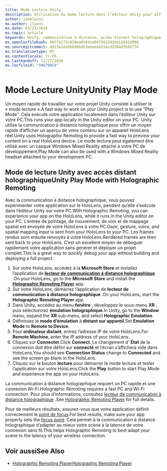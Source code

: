 ```yaml
---
title: Mode Lecture Unity
description: Utilisation du mode lecture dans l’éditeur Unity pour afficher un aperçu de vos modifications sur un appareil sans déployer une application.
author: jonmlyons
ms.author: jlyons
ms.date: 03/21/2018
ms.topic: article
keywords: Unity, communication à distance, accès distant holographique, lecteur de communication à distance holographique, HoloLens, casque de réalité mixte, casque de réalité mixte, casque de réalité virtuelle, mode de lecture Unity
ms.openlocfilehash: 88ffa172c03dea6544ce8475612426e126415908
ms.sourcegitcommit: dd13a32a5bb90bd53eeeea8214cd5384d7b9ef76
ms.translationtype: MT
ms.contentlocale: fr-FR
ms.lasthandoff: 11/17/2020
ms.locfileid: "94679058"
---
```

# <a name="unity-play-mode"></a><span data-ttu-id="25274-104">Mode Lecture Unity</span><span class="sxs-lookup"><span data-stu-id="25274-104">Unity Play Mode</span></span>

<span data-ttu-id="25274-105">Un moyen rapide de travailler sur votre projet Unity consiste à utiliser le « mode lecture ».</span><span class="sxs-lookup"><span data-stu-id="25274-105">A fast way to work on your Unity project is to use "Play Mode".</span></span> <span data-ttu-id="25274-106">Cela exécute votre application localement dans l’éditeur Unity sur votre PC.</span><span class="sxs-lookup"><span data-stu-id="25274-106">This runs your app locally in the Unity editor on your PC.</span></span> <span data-ttu-id="25274-107">Unity utilise la communication à distance holographique pour offrir un moyen rapide d’afficher un aperçu de votre contenu sur un appareil HoloLens réel.</span><span class="sxs-lookup"><span data-stu-id="25274-107">Unity uses Holographic Remoting to provide a fast way to preview your content on a real HoloLens device.</span></span> <span data-ttu-id="25274-108">Le mode lecture peut également être utilisé avec un casque Windows Mixed Reality attaché à votre PC de développement.</span><span class="sxs-lookup"><span data-stu-id="25274-108">Play Mode can also be used with a Windows Mixed Reality headset attached to your development PC.</span></span>

## <a name="unity-play-mode-with-holographic-remoting"></a><span data-ttu-id="25274-109">Mode de lecture Unity avec accès distant holographique</span><span class="sxs-lookup"><span data-stu-id="25274-109">Unity Play Mode with Holographic Remoting</span></span>

<span data-ttu-id="25274-110">Avec la communication à distance holographique, vous pouvez expérimenter votre application sur le HoloLens, pendant qu’elle s’exécute dans l’éditeur Unity sur votre PC.</span><span class="sxs-lookup"><span data-stu-id="25274-110">With Holographic Remoting, you can experience your app on the HoloLens, while it runs in the Unity editor on your PC.</span></span> <span data-ttu-id="25274-111">L’entrée de pointage, de mouvement, de voix et de mappage spatial est envoyée de votre HoloLens à votre PC.</span><span class="sxs-lookup"><span data-stu-id="25274-111">Gaze, gesture, voice, and spatial mapping input is sent from your HoloLens to your PC.</span></span> <span data-ttu-id="25274-112">Les frames rendus sont ensuite renvoyés à votre HoloLens.</span><span class="sxs-lookup"><span data-stu-id="25274-112">Rendered frames are then sent back to your HoloLens.</span></span> <span data-ttu-id="25274-113">C’est un excellent moyen de déboguer rapidement votre application sans générer et déployer un projet complet.</span><span class="sxs-lookup"><span data-stu-id="25274-113">This is a great way to quickly debug your app without building and deploying a full project.</span></span>
1. <span data-ttu-id="25274-114">Sur votre HoloLens, accédez à la **Microsoft Store** et installez l’application de **[lecteur de communication à distance holographique](https://www.microsoft.com/store/p/holographic-remoting-player/9nblggh4sv40)** .</span><span class="sxs-lookup"><span data-stu-id="25274-114">On your HoloLens, go to the **Microsoft Store** and install the **[Holographic Remoting Player](https://www.microsoft.com/store/p/holographic-remoting-player/9nblggh4sv40)** app.</span></span>
2. <span data-ttu-id="25274-115">Sur votre HoloLens, démarrez l’application de **lecteur de communication à distance holographique** .</span><span class="sxs-lookup"><span data-stu-id="25274-115">On your HoloLens, start the **Holographic Remoting Player** app.</span></span>
3. <span data-ttu-id="25274-116">Dans Unity, accédez au menu **fenêtre** , développez le sous-menu **XR** , puis sélectionnez **émulation holographique**.</span><span class="sxs-lookup"><span data-stu-id="25274-116">In Unity, go to the **Window** menu, expand the **XR** sub-menu, and select **Holographic Emulation**.</span></span>
4. <span data-ttu-id="25274-117">Définissez le **mode d’émulation** à **distant sur appareil**.</span><span class="sxs-lookup"><span data-stu-id="25274-117">Set **Emulation Mode** to **Remote to Device**.</span></span>
5. <span data-ttu-id="25274-118">Pour **ordinateur distant**, entrez l’adresse IP de votre HoloLens.</span><span class="sxs-lookup"><span data-stu-id="25274-118">For **Remote Machine**, enter the IP address of your HoloLens.</span></span>
6. <span data-ttu-id="25274-119">Cliquez sur **Connecter**.</span><span class="sxs-lookup"><span data-stu-id="25274-119">Click **Connect**.</span></span> <span data-ttu-id="25274-120">Le changement d' **État** de la connexion doit être défini sur **connecté** et l’écran s’affichera vide dans HoloLens.</span><span class="sxs-lookup"><span data-stu-id="25274-120">You should see **Connection Status** change to **Connected** and see the screen go blank in the HoloLens.</span></span>
7. <span data-ttu-id="25274-121">Cliquez sur le bouton **lecture** pour démarrer le mode lecture et tester l’application sur votre HoloLens.</span><span class="sxs-lookup"><span data-stu-id="25274-121">Click the **Play** button to start Play Mode and experience the app on your HoloLens.</span></span>

<span data-ttu-id="25274-122">La communication à distance holographique requiert un PC rapide et une connexion Wi-Fi.</span><span class="sxs-lookup"><span data-stu-id="25274-122">Holographic Remoting requires a fast PC and Wi-Fi connection.</span></span> <span data-ttu-id="25274-123">Pour plus d’informations, consultez [lecteur de communication à distance holographique](../platform-capabilities-and-apis/holographic-remoting-player.md) .</span><span class="sxs-lookup"><span data-stu-id="25274-123">See [Holographic Remoting Player](../platform-capabilities-and-apis/holographic-remoting-player.md) for full details.</span></span>

<span data-ttu-id="25274-124">Pour de meilleurs résultats, assurez-vous que votre application définit correctement le [point de focus](focus-point-in-unity.md).</span><span class="sxs-lookup"><span data-stu-id="25274-124">For best results, make sure your app properly sets the [focus point](focus-point-in-unity.md).</span></span> <span data-ttu-id="25274-125">Cela permet à la communication à distance holographique d’adapter au mieux votre scène à la latence de votre connexion sans fil.</span><span class="sxs-lookup"><span data-stu-id="25274-125">This helps Holographic Remoting to best adapt your scene to the latency of your wireless connection.</span></span>

## <a name="see-also"></a><span data-ttu-id="25274-126">Voir aussi</span><span class="sxs-lookup"><span data-stu-id="25274-126">See Also</span></span>
* [<span data-ttu-id="25274-127">Holographic Remoting Player</span><span class="sxs-lookup"><span data-stu-id="25274-127">Holographic Remoting Player</span></span>](../platform-capabilities-and-apis/holographic-remoting-player.md)
